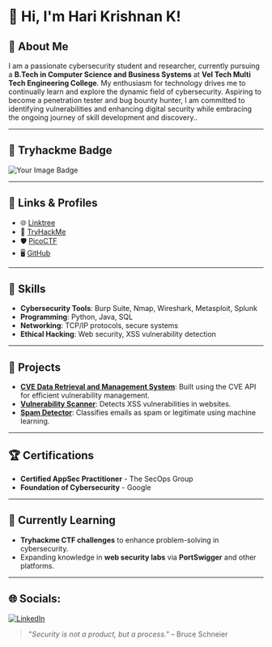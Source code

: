 # 👋 Hi, I'm Hari Krishnan K!

## 🌟 About Me
I am a passionate cybersecurity student and researcher, currently pursuing a **B.Tech in Computer Science and Business Systems** at **Vel Tech Multi Tech Engineering College**. My enthusiasm for technology drives me to continually learn and explore the dynamic field of cybersecurity. Aspiring to become a penetration tester and bug bounty hunter, I am committed to identifying vulnerabilities and enhancing digital security while embracing the ongoing journey of skill development and discovery..

---

## 🔗 Tryhackme Badge
<img src="https://tryhackme.com/api/v2/badges/public-profile?userPublicId=1285144" alt="Your Image Badge" />


---

## 🔗 Links & Profiles
- 🌐 [Linktree](https://linktr.ee/harikrishnank)
- 🎯 [TryHackMe](https://tryhackme.com/r/p/haritheh4cker)            
- 🛡️ [PicoCTF](https://play.picoctf.org/users/harikrishnan4)
- 🖥️ [GitHub](https://github.com/harikrishhnan)

---

## 💼 Skills
- **Cybersecurity Tools**: Burp Suite, Nmap, Wireshark, Metasploit, Splunk  
- **Programming**: Python, Java, SQL  
- **Networking**: TCP/IP protocols, secure systems  
- **Ethical Hacking**: Web security, XSS vulnerability detection  

---

## 📂 Projects
- **[CVE Data Retrieval and Management System](https://github.com/harikrishhnan/CVE-Data-Retrieval-and-Management-System-)**: Built using the CVE API for efficient vulnerability management.  
- **[Vulnerability Scanner](https://github.com/harikrishhnan/Python-Security-_practice/tree/main/vulnerability_sc4nners)**: Detects XSS vulnerabilities in websites.  
- **[Spam Detector](https://github.com/harikrishhnan/Email_spam_detector)**: Classifies emails as spam or legitimate using machine learning.  

---

## 🏆 Certifications
- **Certified AppSec Practitioner** - The SecOps Group  
- **Foundation of Cybersecurity** - Google  

---

## 🌱 Currently Learning  
- **Tryhackme CTF challenges** to enhance problem-solving in cybersecurity.  
- Expanding knowledge in **web security labs** via **PortSwigger** and other platforms.  

---
## 🌐 Socials:
[![LinkedIn](https://img.shields.io/badge/LinkedIn-%230077B5.svg?logo=linkedin&logoColor=white)](https://www.linkedin.com/in/harikrishankumaravel) 


> "_Security is not a product, but a process."_ – Bruce Schneier
